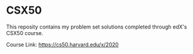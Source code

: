 # CSX50
This reposity contains my problem set solutions completed through edX's CSX50 course.

Course Link: https://cs50.harvard.edu/x/2020

